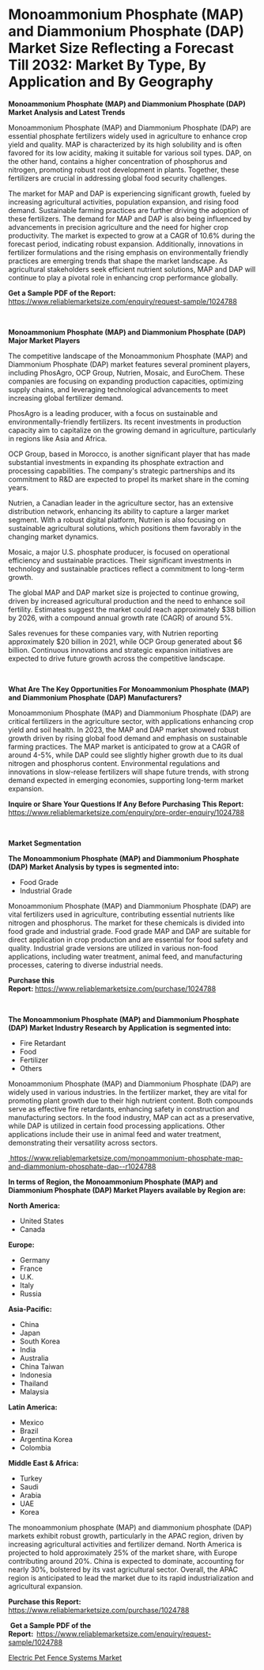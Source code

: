 <p><h1>Monoammonium Phosphate (MAP) and Diammonium Phosphate (DAP) Market Size Reflecting a Forecast Till 2032: Market By Type, By Application and By Geography</h1></p><p><strong>Monoammonium Phosphate (MAP) and Diammonium Phosphate (DAP) Market Analysis and Latest Trends</strong></p>
<p><p>Monoammonium Phosphate (MAP) and Diammonium Phosphate (DAP) are essential phosphate fertilizers widely used in agriculture to enhance crop yield and quality. MAP is characterized by its high solubility and is often favored for its low acidity, making it suitable for various soil types. DAP, on the other hand, contains a higher concentration of phosphorus and nitrogen, promoting robust root development in plants. Together, these fertilizers are crucial in addressing global food security challenges.</p><p>The market for MAP and DAP is experiencing significant growth, fueled by increasing agricultural activities, population expansion, and rising food demand. Sustainable farming practices are further driving the adoption of these fertilizers. The demand for MAP and DAP is also being influenced by advancements in precision agriculture and the need for higher crop productivity. The market is expected to grow at a CAGR of 10.6% during the forecast period, indicating robust expansion. Additionally, innovations in fertilizer formulations and the rising emphasis on environmentally friendly practices are emerging trends that shape the market landscape. As agricultural stakeholders seek efficient nutrient solutions, MAP and DAP will continue to play a pivotal role in enhancing crop performance globally.</p></p>
<p><strong>Get a Sample PDF of the Report:&nbsp;</strong> <a href="https://www.reliablemarketsize.com/enquiry/request-sample/1024788?utm_campaign=2472&utm_medium=2&utm_source=Github&utm_content=ia&utm_term=28022025&utm_id=monoammonium-phosphate-map-and-diammonium-phosphate-dap">https://www.reliablemarketsize.com/enquiry/request-sample/1024788</a></p>
<p>&nbsp;</p>
<p><strong>Monoammonium Phosphate (MAP) and Diammonium Phosphate (DAP) Major Market Players</strong></p>
<p><p>The competitive landscape of the Monoammonium Phosphate (MAP) and Diammonium Phosphate (DAP) market features several prominent players, including PhosAgro, OCP Group, Nutrien, Mosaic, and EuroChem. These companies are focusing on expanding production capacities, optimizing supply chains, and leveraging technological advancements to meet increasing global fertilizer demand.</p><p>PhosAgro is a leading producer, with a focus on sustainable and environmentally-friendly fertilizers. Its recent investments in production capacity aim to capitalize on the growing demand in agriculture, particularly in regions like Asia and Africa.</p><p>OCP Group, based in Morocco, is another significant player that has made substantial investments in expanding its phosphate extraction and processing capabilities. The company's strategic partnerships and its commitment to R&D are expected to propel its market share in the coming years.</p><p>Nutrien, a Canadian leader in the agriculture sector, has an extensive distribution network, enhancing its ability to capture a larger market segment. With a robust digital platform, Nutrien is also focusing on sustainable agricultural solutions, which positions them favorably in the changing market dynamics.</p><p>Mosaic, a major U.S. phosphate producer, is focused on operational efficiency and sustainable practices. Their significant investments in technology and sustainable practices reflect a commitment to long-term growth.</p><p>The global MAP and DAP market size is projected to continue growing, driven by increased agricultural production and the need to enhance soil fertility. Estimates suggest the market could reach approximately $38 billion by 2026, with a compound annual growth rate (CAGR) of around 5%.</p><p>Sales revenues for these companies vary, with Nutrien reporting approximately $20 billion in 2021, while OCP Group generated about $6 billion. Continuous innovations and strategic expansion initiatives are expected to drive future growth across the competitive landscape.</p></p>
<p>&nbsp;</p>
<p><strong>What Are The Key Opportunities For Monoammonium Phosphate (MAP) and Diammonium Phosphate (DAP) Manufacturers?</strong></p>
<p><p>Monoammonium Phosphate (MAP) and Diammonium Phosphate (DAP) are critical fertilizers in the agriculture sector, with applications enhancing crop yield and soil health. In 2023, the MAP and DAP market showed robust growth driven by rising global food demand and emphasis on sustainable farming practices. The MAP market is anticipated to grow at a CAGR of around 4-5%, while DAP could see slightly higher growth due to its dual nitrogen and phosphorus content. Environmental regulations and innovations in slow-release fertilizers will shape future trends, with strong demand expected in emerging economies, supporting long-term market expansion.</p></p>
<p><strong>Inquire or Share Your Questions If Any Before Purchasing This Report:</strong> <a href="https://www.reliablemarketsize.com/enquiry/pre-order-enquiry/1024788?utm_campaign=2472&utm_medium=2&utm_source=Github&utm_content=ia&utm_term=28022025&utm_id=monoammonium-phosphate-map-and-diammonium-phosphate-dap">https://www.reliablemarketsize.com/enquiry/pre-order-enquiry/1024788</a></p>
<p>&nbsp;</p>
<p><strong>Market Segmentation</strong></p>
<p><strong>The Monoammonium Phosphate (MAP) and Diammonium Phosphate (DAP) Market Analysis by types is segmented into:</strong></p>
<p><ul><li>Food Grade</li><li>Industrial Grade</li></ul></p>
<p><p>Monoammonium Phosphate (MAP) and Diammonium Phosphate (DAP) are vital fertilizers used in agriculture, contributing essential nutrients like nitrogen and phosphorus. The market for these chemicals is divided into food grade and industrial grade. Food grade MAP and DAP are suitable for direct application in crop production and are essential for food safety and quality. Industrial grade versions are utilized in various non-food applications, including water treatment, animal feed, and manufacturing processes, catering to diverse industrial needs.</p></p>
<p><strong>Purchase this Report:&nbsp;</strong><a href="https://www.reliablemarketsize.com/purchase/1024788?utm_campaign=2472&utm_medium=2&utm_source=Github&utm_content=ia&utm_term=28022025&utm_id=monoammonium-phosphate-map-and-diammonium-phosphate-dap">https://www.reliablemarketsize.com/purchase/1024788</a></p>
<p>&nbsp;</p>
<p><strong>The Monoammonium Phosphate (MAP) and Diammonium Phosphate (DAP) Market Industry Research by Application is segmented into:</strong></p>
<p><ul><li>Fire Retardant</li><li>Food</li><li>Fertilizer</li><li>Others</li></ul></p>
<p><p>Monoammonium Phosphate (MAP) and Diammonium Phosphate (DAP) are widely used in various industries. In the fertilizer market, they are vital for promoting plant growth due to their high nutrient content. Both compounds serve as effective fire retardants, enhancing safety in construction and manufacturing sectors. In the food industry, MAP can act as a preservative, while DAP is utilized in certain food processing applications. Other applications include their use in animal feed and water treatment, demonstrating their versatility across sectors.</p></p>
<p><a href="https://www.reliablemarketsize.com/monoammonium-phosphate-map-and-diammonium-phosphate-dap--r1024788?utm_campaign=2472&utm_medium=2&utm_source=Github&utm_content=ia&utm_term=28022025&utm_id=monoammonium-phosphate-map-and-diammonium-phosphate-dap">&nbsp;https://www.reliablemarketsize.com/monoammonium-phosphate-map-and-diammonium-phosphate-dap--r1024788</a></p>
<p><strong>In terms of Region, the Monoammonium Phosphate (MAP) and Diammonium Phosphate (DAP) Market Players available by Region are:</strong></p>
<p>
    <p> <strong> North America: </strong>
        <ul>
            <li>United States</li>
            <li>Canada</li>
        </ul>
        </p> 
    <p> <strong> Europe: </strong>
        <ul>
            <li>Germany</li>
            <li>France</li>
            <li>U.K.</li>
            <li>Italy</li>
            <li>Russia</li>
        </ul>
        </p> 
    <p> <strong> Asia-Pacific: </strong>
        <ul>
            <li>China</li>
            <li>Japan</li>
            <li>South Korea</li>
            <li>India</li>
            <li>Australia</li>
            <li>China Taiwan</li>
            <li>Indonesia</li>
            <li>Thailand</li>
            <li>Malaysia</li>
        </ul>
        </p> 
    <p> <strong> Latin America: </strong>
        <ul>
            <li>Mexico</li>
            <li>Brazil</li>
            <li>Argentina Korea</li>
            <li>Colombia</li>
        </ul>
        </p> 
    <p> <strong> Middle East & Africa: </strong>
        <ul>
            <li>Turkey</li>
            <li>Saudi</li>
            <li>Arabia</li>
            <li>UAE</li>
            <li>Korea</li>
        </ul>
    </p>
    </p>
<p><p>The monoammonium phosphate (MAP) and diammonium phosphate (DAP) markets exhibit robust growth, particularly in the APAC region, driven by increasing agricultural activities and fertilizer demand. North America is projected to hold approximately 25% of the market share, with Europe contributing around 20%. China is expected to dominate, accounting for nearly 30%, bolstered by its vast agricultural sector. Overall, the APAC region is anticipated to lead the market due to its rapid industrialization and agricultural expansion.</p></p>
<p><strong>Purchase this Report: </strong><a href="https://www.reliablemarketsize.com/purchase/1024788?utm_campaign=2472&utm_medium=2&utm_source=Github&utm_content=ia&utm_term=28022025&utm_id=monoammonium-phosphate-map-and-diammonium-phosphate-dap">https://www.reliablemarketsize.com/purchase/1024788</a></p>
<p>&nbsp;<strong>Get a Sample PDF of the Report:&nbsp;&nbsp;</strong><a href="https://www.reliablemarketsize.com/enquiry/request-sample/1024788?utm_campaign=2472&utm_medium=2&utm_source=Github&utm_content=ia&utm_term=28022025&utm_id=monoammonium-phosphate-map-and-diammonium-phosphate-dap">https://www.reliablemarketsize.com/enquiry/request-sample/1024788</a></p>
<p><strong></strong></p>
<p><p><a href="https://github.com/rosamariarocque98/Market-Research-Report-List-1/blob/main/electric-pet-fence-systems-market.md?utm_campaign=2472&utm_medium=2&utm_source=Github&utm_content=ia&utm_term=28022025&utm_id=monoammonium-phosphate-map-and-diammonium-phosphate-dap">Electric Pet Fence Systems Market</a></p></p>